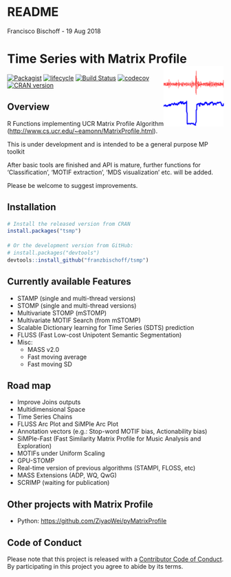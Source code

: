 README
================
Francisco Bischoff
\- 19 Aug 2018

<!-- README.md is generated from README.Rmd. Please edit that file -->

# Time Series with Matrix Profile <img src="man/figures/logo.png" align="right" />

[![Packagist](https://img.shields.io/packagist/l/doctrine/orm.svg)](https://choosealicense.com/licenses/mit)
[![lifecycle](https://img.shields.io/badge/lifecycle-maturing-blue.svg)](https://www.tidyverse.org/lifecycle/#maturing)
[![Build
Status](https://travis-ci.com/franzbischoff/tsmp.svg?branch=develop)](https://travis-ci.com/franzbischoff/tsmp)
[![codecov](https://codecov.io/gh/franzbischoff/tsmp/branch/develop/graph/badge.svg)](https://codecov.io/gh/franzbischoff/tsmp)
[![CRAN
version](http://www.r-pkg.org/badges/version/tsmp)](https://cran.r-project.org/package=tsmp)

## Overview

R Functions implementing UCR Matrix Profile Algorithm
(<http://www.cs.ucr.edu/~eamonn/MatrixProfile.html>).

This is under development and is intended to be a general purpose MP
toolkit

After basic tools are finished and API is mature, further functions for
‘Classification’, ‘MOTIF extraction’, ‘MDS visualization’ etc. will be
added.

Please be welcome to suggest improvements.

## Installation

``` r
# Install the released version from CRAN
install.packages("tsmp")

# Or the development version from GitHub:
# install.packages("devtools")
devtools::install_github("franzbischoff/tsmp")
```

## Currently available Features

  - STAMP (single and multi-thread versions)
  - STOMP (single and multi-thread versions)
  - Multivariate STOMP (mSTOMP)
  - Multivariate MOTIF Search (from mSTOMP)
  - Scalable Dictionary learning for Time Series (SDTS) prediction
  - FLUSS (Fast Low-cost Unipotent Semantic Segmentation)
  - Misc:
      - MASS v2.0
      - Fast moving average
      - Fast moving SD

## Road map

  - Improve Joins outputs
  - Multidimensional Space
  - Time Series Chains
  - FLUSS Arc Plot and SiMPle Arc Plot
  - Annotation vectors (e.g.: Stop-word MOTIF bias, Actionability bias)
  - SiMPle-Fast (Fast Similarity Matrix Profile for Music Analysis and
    Exploration)
  - MOTIFs under Uniform Scaling
  - GPU-STOMP
  - Real-time version of previous algorithms (STAMPI, FLOSS, etc)
  - MASS Extensions (ADP, WQ, QwG)
  - SCRIMP (waiting for publication)

## Other projects with Matrix Profile

  - Python: <https://github.com/ZiyaoWei/pyMatrixProfile>

## Code of Conduct

Please note that this project is released with a [Contributor Code of
Conduct](CODE_OF_CONDUCT.md). By participating in this project you agree
to abide by its terms.
